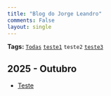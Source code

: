 ```yaml
---
title: "Blog do Jorge Leandro"
comments: False
layout: single
---
```


**Tags:** [`Todas`](/) [`teste1`](/tags/teste1) `teste2` [`teste3`](/tags/teste3)

## 2025 - Outubro

- [Teste](/2025/10/24/teste/)

